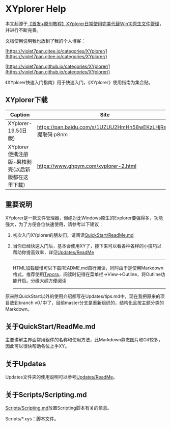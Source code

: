 # XYplorer Help

本文起源于[【首发+原创教程】XYplorer日常使用完美代替Win10原生文件管理](https://www.52pojie.cn/thread-843769-1-1.html)，并进行不断完善。

文档使用说明我也放到了我的个人博客：

[https://violet7pan.gitee.io/categories/XYplorer/](https://violet7pan.gitee.io/categories/XYplorer/)

[https://violet7pan.github.io/categories/XYplorer/](https://violet7pan.github.io/categories/XYplorer/)

《XYplorer快速入门指南》用于快速入门，《XYplorer》使用指南为集合贴。



## XYplorer下载

| Caption                                           | Site                                                         |
| ------------------------------------------------- | ------------------------------------------------------------ |
| XYplorer-19.5(旧版)                               | https://pan.baidu.com/s/1UZUU2HmHh58wEKzLHjRsoA<br />提取码:p8nm |
| XYplorer便携注册版-果核剥壳(以后新版都在这里下载) | https://www.ghpym.com/xyplorer-2.html                        |



## 重要说明

XYplorer是一款文件管理器，但绝对比Windows原生的Explorer要强得多，功能强大，为了方便各位快速使用，请参考以下建议：

1. 初次入门XYplorer的朋友们，请阅读[QuickStart/ReadMe.md](./QuickStart/ReadMe.md)

2. 当你已经快速入门后，基本会使用XY了，接下来可以看各种各样的小技巧以帮助你提高效率，详见[Updates/ReadMe](./Updates/ReadMe.md)

   ----

   HTML加载缓慢可以下载README.md自行阅读，同时由于是使用Markdown格式，推荐使用[Typora](https://typora.io/)，阅读时记得在菜单栏->View->Outline，将Outline功能开启。分级大纲方便阅读

   ---

   

原来除QuickStart以外的使用介绍都写在Updates/tips.md中，现在我把原来的项目放到branch v0.1中了，目前master分支是重新组织的，结构化且按主题分类的Markdown。

## 关于QuickStart/ReadMe.md

主要讲解主界面常用组件的名称和使用方法，此Markdown静态图片和Gif较多，因此可以很快帮助各位上手XY。



## 关于Updates

Updates文件夹的使用说明可以参考[Updates/ReadMe](./Updates/ReadMe.md)。

## 关于Scripts/Scripting.md

[Scripts/Scripting.md](./Updates/Scripts/Scripting.md)放置Scripting脚本有关的信息。

Scripts/*.xys：脚本文件。

